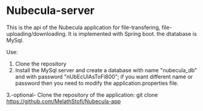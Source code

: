 # Nubecula-server
This is the api of the Nubecula application for file-transfering, file-uploading/downloading.
It is implemented with Spring boot. the dtatabase is MySql.

Use:

1. Clone the repository
2. Install the MySql server and create a database with name "nubecula_db" and with password "nUbEcUlAsToFi800";
  if you want different name or password then you need to modify the application.properties file.

3.-optional- Clone the repository of the application: git clone https://github.com/MelathStofi/Nubecula-app
